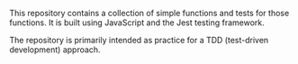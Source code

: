 This repository contains a collection of simple functions and tests for those functions. It is built using JavaScript and the Jest testing framework.

The repository is primarily intended as practice for a TDD (test-driven development) approach.
